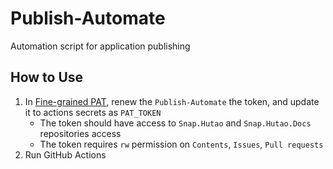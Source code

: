 # Publish-Automate
 Automation script for application publishing

## How to Use
1. In [Fine-grained PAT](https://github.com/settings/tokens?type=beta), renew the `Publish-Automate` the token, and update it to actions secrets as `PAT_TOKEN`
   - The token should have access to `Snap.Hutao` and `Snap.Hutao.Docs` repositories access
   - The token requires `rw` permission on `Contents`, `Issues`, `Pull requests`
2. Run GitHub Actions
